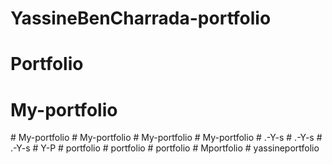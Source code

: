 # YassineBenCharrada-portfolio
# Portfolio
# My-portfolio
#   M y - p o r t f o l i o  
 #   M y - p o r t f o l i o  
 #   M y - p o r t f o l i o  
 #   M y - p o r t f o l i o  
 #   . - Y - s  
 #   . - Y - s  
 #   . - Y - s  
 #   Y - P  
 #   p o r t f o l i o  
 #   p o r t f o l i o  
 #   p o r t f o l i o  
 #   M p o r t f o l i o  
 #   y a s s i n e p o r t f o l i o  
 